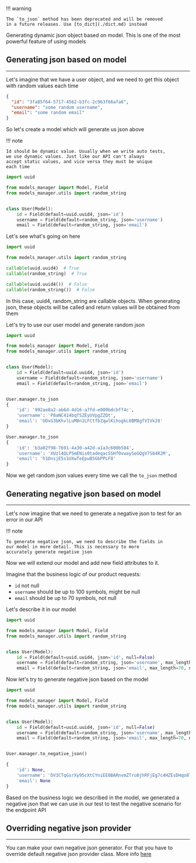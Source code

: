 !!! warning

    The `to_json` method has been deprecated and will be removed
    in a future releases. Use [to_dict](./dict.md) instead

Generating dynamic json object based on model. This is one of the most powerful feature of using models

Generating json based on model
---
---

Let's imagine that we have a user object, and we need to get this object with random values each time

```json
{
  "id": "3fa85f64-5717-4562-b3fc-2c963f66afa6",
  "username": "some random username",
  "email": "some random email"
}
```

So let's create a model which will generate us json above

!!! note

    Id should be dynamic value. Usually when we write auto tests, 
    we use dynamic values. Just like our API can't always 
    accept static values, and vice versa they must be unique 
    each time

```python
import uuid

from models_manager import Model, Field
from models_manager.utils import random_string


class User(Model):
    id = Field(default=uuid.uuid4, json='id')
    username = Field(default=random_string, json='username')
    email = Field(default=random_string, json='email')
```

Let's see what's going on here

```python
import uuid

from models_manager.utils import random_string

callable(uuid.uuid4)  # True
callable(random_string)  # True

callable(uuid.uuid4())  # False 
callable(random_string())  # False 
```

In this case, uuid4, random_string are callable objects. When generating json, these objects will be called and return
values will be obtained from them

Let's try to use our user model and generate random json

```python hl_lines="13 20"
import uuid

from models_manager import Model, Field
from models_manager.utils import random_string


class User(Model):
    id = Field(default=uuid.uuid4, json='id')
    username = Field(default=random_string, json='username')
    email = Field(default=random_string, json='email')


User.manager.to_json
{
    'id': '992ae8a2-ab6d-4d16-a7fd-e009bdcbff4c',
    'username': 'P8aNC414bqfSZEyUVpgZZQt',
    'email': 'UDxG3bKhvlLuM8n1LFCtfbZqwlKihogkL6BM8gfVIVk28'
}

User.manager.to_json
{
    'id': 'b3a02f98-7691-4a30-a42d-a1a3c600b584',
    'username': 'XUzl4QLP5mENis0tadeqacSSHf0vwaySeGQgV7S64R2M',
    'email': 'h1OnsjE5s1UXwTeEpuB5GbPPLF8'
}
```

Now we get random json values every time we call the `to_json` method


Generating negative json based on model
---
---


Let's now imagine that we need to generate a negative json to test for an error in our API

!!! note

    To generate negative json, we need to describe the fields in 
    our model in more detail. This is necessary to more 
    accurately generate negative json

Now we will extend our model and add new field attributes to it.

Imagine that the business logic of our product requests:

- `id` not null
- `username` should be up to 100 symbols, might be null
- `email` should be up to 70 symbols, not null

Let's describe it in our model

```python hl_lines="8 9 10"
import uuid

from models_manager import Model, Field
from models_manager.utils import random_string


class User(Model):
    id = Field(default=uuid.uuid4, json='id', null=False)
    username = Field(default=random_string, json='username', max_length=100, null=True)
    email = Field(default=random_string, json='email', max_length=70, null=False)
```

Now let's try to generate negative json based on the model

```python hl_lines="13 14 15 16 17 18 19"
import uuid

from models_manager import Model, Field
from models_manager.utils import random_string


class User(Model):
    id = Field(default=uuid.uuid4, json='id', null=False)
    username = Field(default=random_string, json='username', max_length=100, null=True)
    email = Field(default=random_string, json='email', max_length=70, null=False)


User.manager.to_negative_json()

{
    'id': None,
    'username': 'DV3CTqGsrXy95cXtCYniEE0BARnvmZTru0jhRFjEg7c4HZEsDHqo8TxkJbIh5FalDWNV2Cknu4OoeQ9CWyymfYvPUp9sXCvgbm13Eq1opfsVjiwbeIhTZo4gOyIbXDtbpg6vMHwuY1N',
    'email': None
}
```

Based on the business logic we described in the model, we generated a negative json that we can use in our test to test
the negative scenario for the endpoint API

Overriding negative json provider
---
---

You can make your own negative json generator. For that you have to override default negative json provider class. More
info [here](../providers.md)
